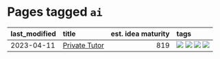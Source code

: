 # Pages tagged `ai`

|last_modified|title|est. idea maturity|tags
|:---|:---|---:|:---|
|2023-04-11|[Private Tutor](../private_tutor.md)|819|[![](https://img.shields.io/badge/tag-ai-5d9a82)](../tags/ai.md) [![](https://img.shields.io/badge/tag-discussion-aa21fc)](../tags/discussion.md) [![](https://img.shields.io/badge/tag-education-869bd0)](../tags/education.md) [![](https://img.shields.io/badge/tag-startup-c4c41f)](../tags/startup.md)|
